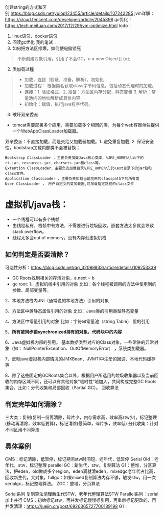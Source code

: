 创建string的方式和区别:https://blog.csdn.net/yuiop123455/article/details/107242285
jvm详解：https://cloud.tencent.com/developer/article/2045898
gc优化：https://tech.meituan.com/2017/12/29/jvm-optimize.html
todo：
1. linux语句，docker语句
2. 阅读gc优化
我的笔试：
1. 如何把方法区撑爆，如何使电脑锁死
> 不断创建对象引用，引用了不会GC，o = new Object[] {o};

2. 类加载过程
> - 加载，连接（验证，准备，解析），初始化
> - 加载过程： 根据类名获取class字节码信息。包括动态代理时的加载。
> - 连接：1. 验证格式，2. 准备：方法区内存分配，静态变量 3. 解析：常量池内的地址解析成具体内容
> - 初始化：赋值，执行java程序代码。

3. 破坏双亲委派
- tomcat需要部署多个应用，需要加载多个相同的类，为每个web容器单独提供一个WebAppClassLoader加载器。

双亲委派：不直接加载，而是交给父加载器加载。1. 避免重复加载, 2. 保证安全性，bootstrap加载内部类不会被替换；
```agsl
Bootstrap ClassLoader ，主要负责加载Java核心类库，%JRE_HOME%\lib下的rt.jar、resources.jar、charsets.jar和class等。
Extention ClassLoader，主要负责加载目录%JRE_HOME%\lib\ext目录下的jar包和class文件。
Application ClassLoader ，主要负责加载当前应用的classpath下的所有类
User ClassLoader ， 用户自定义的类加载器,可加载指定路径的class文件
```

# 虚拟机/java栈：
- 一个线程可以有多个栈帧
- 由线程私有，栈帧中有方法，不需要进行垃圾回收。嵌套方法太多就会导致stack overflow。
- 线程太多会out of memory，没有内存创虚拟机栈


## 如何判定是否要清除？
可达性分析：https://blog.csdn.net/qq_32099833/article/details/109253339
- GC Roots找到相关的存活对象，a.next = b
- gc root:
1、虚拟机栈中引用的对象
  比如：各个线程被调用的方法中使用到的参数、局部变量等。

2、本地方法栈内JNI（通常说的本地方法）引用的对象

3、方法区中类静态属性引用的对象
比如：Java类的引用类型静态变量

4、方法区中常量引用的对象
比如：字符串常量池（string Table） 里的引用

5、**所有被同步锁synchronized持有的对象。代码块中的内容**

6、Java虚拟机内部的引用。
基本数据类型对应的Class对象，一些常驻的异常对象（如：
NullPointerException、OutOfMemoryError） ，系统类加载器。

7、反映java虚拟机内部情况的JMXBean、JVMTI中注册的回调、本地代码缓存等

8、除了这些固定的GCRoots集合以外，根据用户所选用的垃圾收集器以及当前回收的内存区域不同，还可以有其他对象“临时性”地加入，共同构成完整GC Roots集合。比如：分代收集和局部回收（Partial GC）。
回收算法

## 判定完毕如何清除？
三大类：复制(复制一份再清除，碎片少，内存需求高，效率高stw少)，标记整理(移动再清除，效率低要算)，标记清除(最简单，碎片多，效率低)
分代收集：针对不同区用不同算法



## 具体案例
CMS：标记清除，低暂停，标记期间stw时间短，老年代，低暂停
Serial Old：老年代，stw，标记整理
parallel GC：新生代，stw，复制算法
G1：整堆，分区算法，把eden，old做成多个region，eden满就清eden，mixedgc老年代占比高，回收新生代，大对象。fullgc：如果mixed复制算法内存不够，触发stw，用一次serialgc，标记整理算法。
ZGC：整堆，分页算法

Serial系列 复制算法清理新生代STW，老年代整理算法STW
Parallel系列：serial加上并行
CMS：初始标记stw，再并发标记慢慢标引用，再重新标记更改的，再并发清理：https://juejin.cn/post/6926365727700189198
G1：

